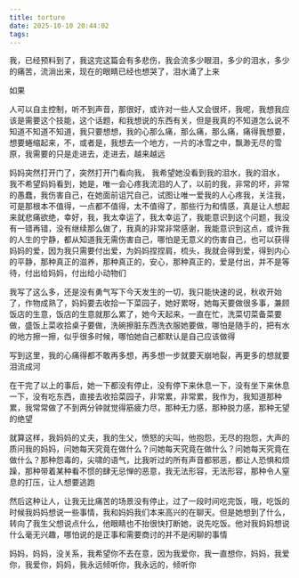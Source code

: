 ```yaml
---
title: torture
date: 2025-10-10 20:44:02
tags:
---
```


我，已经预料到了，我这完这篇会有多悲伤，我会流多少眼泪，多少的泪水，多少的痛苦，流淌出来，现在的眼睛已经也想哭了，泪水涌了上来

如果

人可以自主控制，听不到声音，那很好，或许对一些人又会很坏，我呢，我想我应该是需要这个技能，这个话题，和我想说的东西有关，但是我真的不知道怎么说不知道不知道不知道，我只要想想，我的心那么痛，那么痛，那么痛，痛得我想要，想要蜷缩起来，不，或者是，我想去一个地方，一片的冰雪之中，飘渺无尽的雪原，我需要的只是走进去，走进去，越来越远

妈妈突然打开门了，突然打开门看向我，
我希望她没看到我的泪水，我的泪水，我不希望妈妈看到，她是，唯一会心疼我流泪的人了，以前的我，非常的坏，非常的愚蠢，我伤害自己，在她面前诅咒自己，试图让唯一爱我的人心疼我，关注我，可是那根本不值得，一点都不值得，太不值得了，那些行为和情感，真是让人想起来就悲痛欲绝，幸好，我，我太幸运了，我太幸运了，我能意识到这个问题，我没有一错再错，没有继续那么做了，我真的非常非常感谢，我能意识到这点，或许我的人生的宁静，都从知道我无需伤害自己，哪怕是无意义的伤害自己，也可以获得妈妈的爱，因为我只需要付出爱，为妈妈捏捏肩，梳头，我就会得到爱，得到内心的平静，那种真正的滋养，那种真正的，安心，那种真正的，爱是付出，并不是等待，付出给妈妈，付出给小动物们

我写了这么多，还是没有勇气写下今天发生的一切，我只能快速的说，秋收开始了，作物成熟了，妈妈要去收拾一下菜园子，她好累呀，她每天要做很多事，兼顾饭店的生意，饭店的生意就那么累了，她今天起来，一直在忙，洗菜切菜备菜要做，盛饭上菜收拾桌子要做，洗碗擦脏东西洗衣服她要做，哪怕是随手的，把有水的地方擦一擦，似乎很多时候，哪怕她自己都默认是自己应该做得

写到这里，我的心痛得都不敢再多想，再多想一步就要天崩地裂，再更多的想就要泪流成河

在干完了以上的事后，她一下都没有停止，没有停下来休息一下，没有坐下来休息一下，没有吃东西，直接去收拾菜园子，非常累，非常累，我作为，我知道那种累，我常常做了不到两分钟就觉得筋疲力尽，那种无力感，那种脱力感，那种无望的绝望

就算这样，我妈妈的丈夫，我的生父，愤怒的尖叫，他抱怨，无尽的抱怨，大声的质问我的妈妈，问她每天究竟在做什么？问她每天究竟在做什么？问她每天究竟在做什么？那种怨毒的，尖啸的语气，比我听过的所有声音都邪恶，都让人恐惧和烦躁，那种带着某种看不惯的肆无忌惮的恶意，我无法形容，无法形容，那种令人窒息的打压，让人想要逃跑

然后这种让人，让我无比痛苦的场景没有停止，过了一段时间吃完饭，哦，吃饭的时候我妈妈想说一些事情，我和妈妈我们本来高兴的在聊天。但是她想到了什么，转向了我生父想说点什么，他眼睛也不抬很快打断她，说先吃饭。他对我妈妈想说什么毫无兴趣，哪怕说的是正事和需要商讨的并不是闲聊的事情

妈妈，妈妈，没关系，我希望你不去在意，因为我爱你，我一直想你，妈妈，我爱你，我爱你，妈妈，我永远倾听你，我永远的，倾听你

